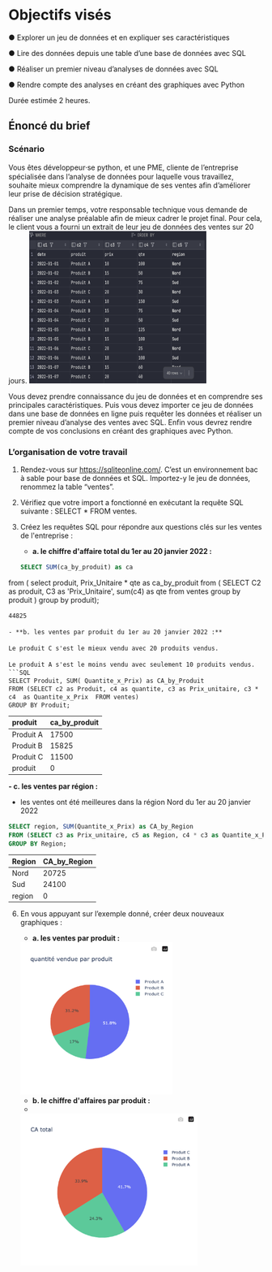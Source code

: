 # Objectifs visés
● Explorer un jeu de données et en expliquer ses caractéristiques

● Lire des données depuis une table d’une base de données avec SQL

● Réaliser un premier niveau d’analyses de données avec SQL

● Rendre compte des analyses en créant des graphiques avec Python

Durée estimée
2 heures.

## Énoncé du brief

### Scénario
Vous êtes développeur⸱se python, et une PME, cliente de l’entreprise spécialisée dans l’analyse de
données pour laquelle vous travaillez, souhaite mieux comprendre la dynamique de ses ventes afin
d’améliorer leur prise de décision stratégique.

Dans un premier temps, votre responsable technique vous demande de réaliser une analyse préalable afin
de mieux cadrer le projet final. Pour cela, le client vous a fourni un extrait de leur jeu de données des
ventes sur 20 jours.
<img height="300" src="/img/ventes_sql.png" width="350"/>

Vous devez prendre connaissance du jeu de données et en comprendre ses principales caractéristiques.
Puis vous devez importer ce jeu de données dans une base de données en ligne puis requêter les données
et réaliser un premier niveau d’analyse des ventes avec SQL. Enfin vous devrez rendre compte de vos
conclusions en créant des graphiques avec Python.

### L’organisation de votre travail
1. Rendez-vous sur https://sqliteonline.com/. C’est un environnement bac à sable pour base de
données et SQL. Importez-y le jeu de données, renommez la table “ventes”.
2. Vérifiez que votre import a fonctionné en exécutant la requête SQL suivante : SELECT * FROM
ventes.
3. Créez les requêtes SQL pour répondre aux questions clés sur les ventes de l'entreprise :


   - **a. le chiffre d'affaire total du 1er au 20 janvier 2022 :**
   
   ```SQL
   SELECT SUM(ca_by_produit) as ca
from (
select produit, Prix_Unitaire * qte as ca_by_produit
      from (
      SELECT C2 as produit, C3 as 'Prix_Unitaire', sum(c4) as qte
            from ventes
            group by produit
            )
      group by produit);
   ```
44825

   - **b. les ventes par produit du 1er au 20 janvier 2022 :**

Le produit C s'est le mieux vendu avec 20 produits vendus.

Le produit A s'est le moins vendu avec seulement 10 produits vendus.
   ```SQL
SELECT Produit, SUM( Quantite_x_Prix) as CA_by_Produit
FROM (SELECT c2 as Produit, c4 as quantite, c3 as Prix_unitaire, c3 * c4  as Quantite_x_Prix  FROM ventes)
GROUP BY Produit;
   ```
| produit | ca\_by\_produit |
| :--- | :--- |
| Produit A | 17500 |
| Produit B | 15825 |
| Produit C | 11500 |
| produit | 0 |


   **- c. les ventes par région :**
   - les ventes ont été meilleures dans la région Nord du 1er au 20 janvier 2022

```SQL
SELECT region, SUM(Quantite_x_Prix) as CA_by_Region
FROM (SELECT c3 as Prix_unitaire, c5 as Region, c4 * c3 as Quantite_x_Prix FROM ventes)
GROUP BY Region;
```
| Region | CA\_by\_Region |
| :--- | :--- |
| Nord | 20725 |
| Sud | 24100 |
| region | 0 |



6. En vous appuyant sur l’exemple donné, créer deux nouveaux graphiques :
   - **a. les ventes par produit :**
   
   <img height="300" src="/img/q_v_p.png" width="300"/>
   
   - **b. le chiffre d'affaires par produit :**
   - 
   <img height="300" src="/img/q_ca_p.png" width="350"/>
